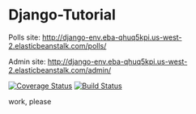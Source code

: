 # Django-Tutorial

Polls site: http://django-env.eba-qhuq5kpi.us-west-2.elasticbeanstalk.com/polls/

Admin site: http://django-env.eba-qhuq5kpi.us-west-2.elasticbeanstalk.com/admin/

[![Coverage Status](https://coveralls.io/repos/github/jsi238/Django_Tutorial/badge.svg?branch=main)](https://coveralls.io/github/jsi238/Django_Tutorial?branch=main)
[![Build Status](https://app.travis-ci.com/jsi238/Django_Tutorial.svg?branch=main)](https://app.travis-ci.com/jsi238/Django_Tutorial)

work, please
